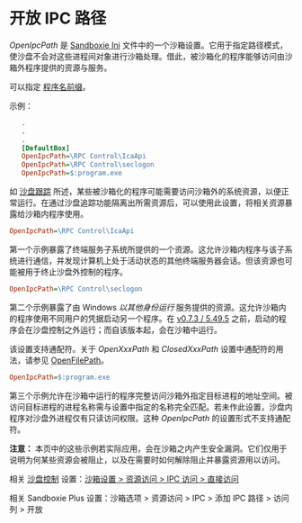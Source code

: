 # 开放 IPC 路径

_OpenIpcPath_ 是 [Sandboxie Ini](SandboxieIni.md) 文件中的一个沙箱设置。它用于指定路径模式，使沙盘不会对这些进程间对象进行沙箱处理。借此，被沙箱化的程序能够访问由沙箱外程序提供的资源与服务。

可以指定 [程序名前缀](ProgramNamePrefix.md)。

示例：
```ini
   .
   .
   .
   [DefaultBox]
   OpenIpcPath=\RPC Control\IcaApi
   OpenIpcPath=\RPC Control\seclogon
   OpenIpcPath=$:program.exe
```

如 [沙盘跟踪](SandboxieTrace.md) 所述，某些被沙箱化的程序可能需要访问沙箱外的系统资源，以便正常运行。在通过沙盘追踪功能隔离出所需资源后，可以使用此设置，将相关资源暴露给沙箱内程序使用。

```ini
OpenIpcPath=\RPC Control\IcaApi
```

第一个示例暴露了终端服务子系统所提供的一个资源。这允许沙箱内程序与该子系统进行通信，并发现计算机上处于活动状态的其他终端服务器会话。但该资源也可能被用于终止沙盘外控制的程序。

```ini
OpenIpcPath=\RPC Control\seclogon
```
第二个示例暴露了由 Windows _以其他身份运行_ 服务提供的资源。这允许沙箱内的程序使用不同用户的凭据启动另一个程序。在 [v0.7.3 / 5.49.5](https://github.com/sandboxie-plus/Sandboxie/releases/tag/0.7.3) 之前，启动的程序会在沙盘控制之外运行；而自该版本起，会在沙箱中运行。

该设置支持通配符。关于 _OpenXxxPath_ 和 _ClosedXxxPath_ 设置中通配符的用法，请参见 [OpenFilePath](OpenFilePath.md)。

```ini
OpenIpcPath=$:program.exe
```
第三个示例允许在沙箱中运行的程序完整访问沙箱外指定目标进程的地址空间。被访问目标进程的进程名称需与设置中指定的名称完全匹配。若未作此设置，沙盘内程序对沙盘外进程仅有只读访问权限。这种 _OpenIpcPath_ 的设置形式不支持通配符。

**注意：** 本页中的这些示例若实际应用，会在沙箱之内产生安全漏洞。它们仅用于说明为何某些资源会被阻止，以及在需要时如何解除阻止并暴露资源用以访问。

相关 [沙盘控制](SandboxieControl.md) 设置：[沙箱设置 > 资源访问 > IPC 访问 > 直接访问](ResourceAccessSettings.md#ipc-access--direct-access)

相关 Sandboxie Plus 设置：沙箱选项 > 资源访问 > IPC > 添加 IPC 路径 > 访问列 > 开放